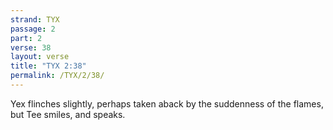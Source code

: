 ```yaml
---
strand: TYX
passage: 2
part: 2
verse: 38
layout: verse
title: "TYX 2:38"
permalink: /TYX/2/38/
---
```

Yex flinches slightly, perhaps taken aback by the suddenness of the flames, but Tee smiles, and speaks.
